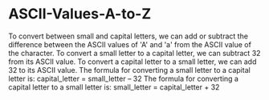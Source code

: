 # ASCII-Values-A-to-Z

To convert between small and capital letters, we can add or subtract the difference between the ASCII values of 'A' and 'a' from the ASCII value of the character. 
To convert a small letter to a capital letter, we can subtract 32 from its ASCII value.
To convert a capital letter to a small letter, we can add 32 to its ASCII value. The formula for converting a small letter to a capital letter is:
capital_letter = small_letter – 32
The formula for converting a capital letter to a small letter is: 
small_letter = capital_letter + 32
